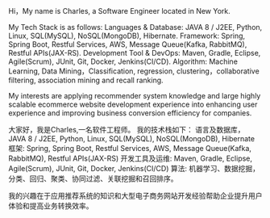 Hi，My name is Charles, a Software Engineer located in New York.

My Tech Stack is as follows:
Languages & Database: JAVA 8 / J2EE, Python, Linux, SQL(MySQL), NoSQL(MongoDB), Hibernate. 
Framework: Spring, Spring Boot, Restful Services, AWS, Message Queue(Kafka, RabbitMQ), Restful APIs(JAX-RS).
Development Tool & DevOps: Maven, Gradle, Eclipse, Agile(Scrum), JUnit, Git, Docker, Jenkins(CI/CD).
Algorithm: Machine Learning, Data Mining，Classification, regression, clustering，collaborative filtering, association mining and recall ranking.

My interests are applying recommender system knowledge and large highly scalable ecommerce website development experience into enhancing user experience and improving business conversion efficiency for companies.

大家好，我是Charles,一名软件工程师。
我的技术栈如下：
语言及数据库， JAVA 8 / J2EE, Python, Linux, SQL(MySQL), NoSQL(MongoDB), Hibernate 
框架: Spring, Spring Boot, Restful Services, AWS, Message Queue(Kafka, RabbitMQ), Restful APIs(JAX-RS) 
开发工具及运维: Maven, Gradle, Eclipse, Agile(Scrum), JUnit, Git, Docker, Jenkins(CI/CD)
算法: 机器学习、数据挖掘，分类、回归、聚类、协同过滤、关联挖掘和召回排序。

我的兴趣在于应用推荐系统的知识和大型电子商务网站开发经验帮助企业提升用户体验和提高业务转换效率。
